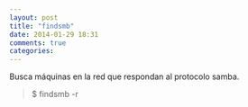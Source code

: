 ```yaml
---
layout: post
title: "findsmb"
date: 2014-01-29 18:31
comments: true
categories: 
---
```

Busca máquinas en la red que respondan al protocolo samba.

>$ findsmb -r

